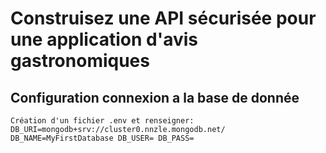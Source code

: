 # Construisez une API sécurisée pour une application d'avis gastronomiques
## Configuration connexion a la base de donnée
`Création d'un fichier .env et renseigner:
DB_URI=mongodb+srv://cluster0.nnzle.mongodb.net/
DB_NAME=MyFirstDatabase
DB_USER=
DB_PASS=`
